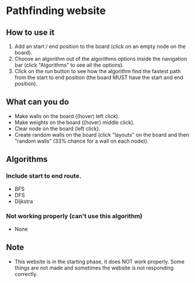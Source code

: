 # Pathfinding website

## How to use it

1. Add an start / end position to the board (click on an empty node on the board).
3. Choose an algorithm out of the algorithms options inside the navigation bar (click "Algorithms" to see all the options).
5. Click on the run button to see how the algorithm find the fastest path from the start to end position (the board MUST have the start and end position).


## What can you do
* Make walls on the board ((hover) left click).
* Make weights on the board ((hover) middle click).
* Clear node on the board (left click).
* Create random walls on the board (click "layouts" on the board and then "random walls" (33% chance for a wall on each node)).


## Algorithms

### Include start to end route.

* BFS
* DFS
* Dijkstra

### Not working properly (can't use this algorithm)

* None

## Note

* This website is in the starting phase, it does NOT work properly. Some things are not made and sometimes the website is not responding correctly.
